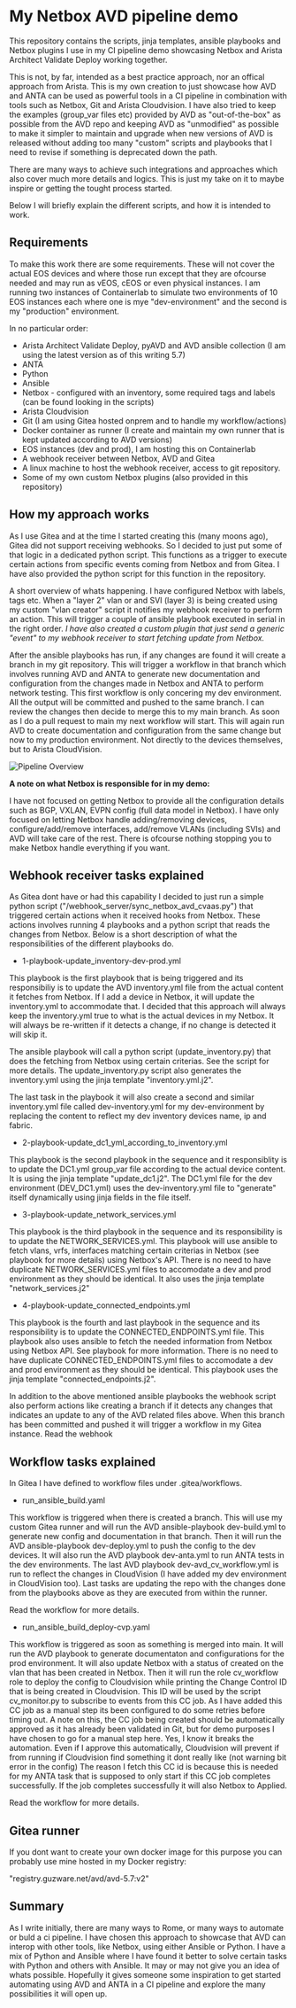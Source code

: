 # My Netbox AVD pipeline demo

This repository contains the scripts, jinja templates, ansible playbooks and Netbox plugins I use in my CI pipeline demo showcasing Netbox and Arista Architect Validate Deploy working together.

This is not, by far, intended as a best practice approach, nor an offical approach from Arista. This is my own creation to just showcase how AVD and ANTA can be used as powerful tools in a CI pipeline in combination with tools such as Netbox, Git and Arista Cloudvision. I have also tried to keep the examples (group_var files etc) provided by AVD as "out-of-the-box" as possible from the AVD repo and keeping AVD as "unmodified" as possible to make it simpler to maintain and upgrade when new versions of AVD is released without adding too many "custom" scripts and playbooks that I need to revise if something is deprecated down the path. 

There are many ways to achieve such integrations and approaches which also cover much more details and logics. This is just my take on it to maybe inspire or getting the tought process started. 

Below I will briefly explain the different scripts, and how it is intended to work. 

## Requirements

To make this work there are some requirements. These will not cover the actual EOS devices and where those run except that they are ofcourse needed and may run as vEOS, cEOS or even physical instances. I am running two instances of Containerlab to simulate two environments of 10 EOS instances each where one is mye "dev-environment" and the second is my "production" environment.

In no particular order:

- Arista Architect Validate Deploy, pyAVD and AVD ansible collection (I am using the latest version as of this writing 5.7)
- ANTA
- Python
- Ansible
- Netbox - configured with an inventory, some required tags and labels (can be found looking in the scripts) 
- Arista Cloudvision
- Git (I am using Gitea hosted onprem and to handle my workflow/actions)
- Docker container as runner (I create and maintain my own runner that is kept updated according to AVD versions)
- EOS instances (dev and prod), I am hosting this on Containerlab
- A webhook receiver between Netbox, AVD and Gitea
- A linux machine to host the webhook receiver, access to git repository.
- Some of my own custom Netbox plugins (also provided in this repository)

## How my approach works

As I use Gitea and at the time I started creating this (many moons ago), Gitea did not support receiving webhooks. So I decided to just put some of that logic in a dedicated python script. This functions as a trigger to execute certain actions from specific events coming from Netbox and from Gitea. I have also provided the python script for this function in the repository. 

A short overview of whats happening. I have configured Netbox with labels, tags etc. When a "layer 2" vlan or and SVI (layer 3) is being created using my custom "vlan creator" script it notifies my webhook receiver to perform an action. This will trigger a couple of ansible playbook executed in serial in the right order. *I have also created a custom plugin that just send a generic "event" to my webhook receiver to start fetching update from Netbox.* 

After the ansible playbooks has run, if any changes are found it will create a branch in my git repository. This will trigger a workflow in that branch which involves running AVD and ANTA to generate new documentation and configuration from the changes made in Netbox and ANTA to perform network testing. This first workflow is only concering my dev environment. All the output will be committed and pushed to the same branch. I can review the changes then decide to merge this to my main branch. As soon as I do a pull request to main my next workflow will start. This will again run AVD to create documentation and configuration from the same change but now to my production environment. Not directly to the devices themselves, but to Arista CloudVision. 


![Pipeline Overview](images/pipeline_overview.png)




**A note on what Netbox is responsible for in my demo:**

I have not focused on getting Netbox to provide all the configuration details such as BGP, VXLAN, EVPN config (full data model in Netbox). I have only focused on letting Netbox handle adding/removing devices, configure/add/remove interfaces, add/remove VLANs (including SVIs) and AVD will take care of the rest. There is ofcourse nothing stopping you to make Netbox handle everything if you want. 



## Webhook receiver tasks explained

As Gitea dont have or had this capability I decided to just run a simple python script ("/webhook_server/sync_netbox_avd_cvaas.py") that triggered certain actions when it received hooks from Netbox. These actions involves running 4 playbooks and a python script that reads the changes from Netbox. Below is a short description of what the responsibilities of the different playbooks do.

- 1-playbook-update_inventory-dev-prod.yml

This playbook is the first playbook that is being triggered and its responsibiliy is to update the AVD inventory.yml file from the actual content it fetches from Netbox. If I add a device in Netbox, it will update the inventory.yml to accommodate that. I decided that this approach will always keep the inventory.yml true to what is the actual devices in my Netbox. It will always be re-written if it detects a change, if no change is detected it will skip it.

The ansible playbook will call a python script (update_inventory.py) that does the fetching from Netbox using certain criterias. See the script for more details. The update_inventory.py script also generates the inventory.yml using the jinja template "inventory.yml.j2". 

The last task in the playbook it will also create a second and similar inventory.yml file called dev-inventory.yml for my dev-environment by replacing the content to reflect my dev inventory devices name, ip and fabric.

- 2-playbook-update_dc1_yml_according_to_inventory.yml

This playbook is the second playbook in the sequence and it responsiblity is to update the DC1.yml group_var file according to the actual device content. It is using the jinja template "update_dc1.j2". The DC1.yml file for the dev environment (DEV_DC1.yml) uses the dev-inventory.yml file to "generate" itself dynamically using jinja fields in the file itself. 

- 3-playbook-update_network_services.yml

This playbook is the third playbook in the sequence and its responsibility is to update the NETWORK_SERVICES.yml. This playbook will use ansible to fetch vlans, vrfs, interfaces matching certain criterias in Netbox (see playbook for more details) using Netbox's API. There is no need to have duplicate NETWORK_SERVICES.yml files to accomodate a dev and prod environment as they should be identical. It also uses the jinja template "network_services.j2"

- 4-playbook-update_connected_endpoints.yml

This playbook is the fourth and last playbook in the sequence and its responsibility is to update the CONNECTED_ENDPOINTS.yml file. This playbook also uses ansible to fetch the needed information from Netbox using Netbox API. See playbook for more information. There is no need to have duplicate CONNECTED_ENDPOINTS.yml files to accomodate a dev and prod environment as they should be identical. This playbook uses the jinja template "connected_endpoints.j2".

In addition to the above mentioned ansible playbooks the webhook script also perform actions like creating a branch if it detects any changes that indicates an update to any of the AVD related files above. When this branch has been committed and pushed it will trigger a workflow in my Gitea instance.  Read the webhook 



## Workflow tasks explained

In Gitea I have defined to workflow files under .gitea/workflows. 

- run_ansible_build.yaml

This workflow is triggered when there is created a branch. This will use my custom Gitea runner and will run the AVD ansible-playbook dev-build.yml to generate new config and documentation in that branch. Then it will run the AVD ansible-playbook dev-deploy.yml to push the config to the dev devices. It will also run the AVD playbook dev-anta.yml to run ANTA tests in the dev environments. The last AVD playbook dev-avd_cv_workflow.yml is run to reflect the changes in CloudVision (I have added my dev environment in CloudVision too).  Last tasks are updating the repo with the changes done from the playbooks above as they are executed from within the runner. 

Read the workflow for more details.

- run_ansible_build_deploy-cvp.yaml

This workflow is triggered as soon as something is merged into main. It will run the AVD playbook to generate documentaton and configurations for the prod environment. It will also update Netbox with a status of created on the vlan that has been created in Netbox. Then it will run the role cv_workflow role to deploy the config to Cloudvision while printing the Change Control ID that is being created in Cloudvision. This ID will be used by the script cv_monitor.py to subscribe to events from this CC job. As I have added this CC job as a manual step its been configured to do some retries before timing out. A note on this, the CC job being created should be automatically approved as it has already been validated in Git, but for demo purposes I have chosen to go for a manual step here. Yes, I know it breaks the automation. Even if I approve this automatically, Cloudvision will prevent if from running if Cloudvision find something it dont really like (not warning bit error in the config) The reason I fetch this CC id is because this is needed for my ANTA task that is supposed to only start if this CC job completes successfully. If the job completes successfully it will also Netbox to Applied. 

Read the workflow for more details.

## Gitea runner

If you dont want to create your own docker image for this purpose you can probably use mine hosted in my Docker registry:

"registry.guzware.net/avd/avd-5.7:v2"



## Summary

As I write initially, there are many ways to Rome, or many ways to automate or buld a ci pipeline. I have chosen this approach to showcase that AVD can interop with other tools, like Netbox, using either Ansible or Python. I have a mix of Python and Ansible where I have found it better to solve certain tasks with Python and others with Ansible. It may or may not give you an idea of whats possible. Hopefully it gives someone some inspiration to get started automating using AVD and ANTA in a CI pipeline and explore the many possibilities it will open up.

